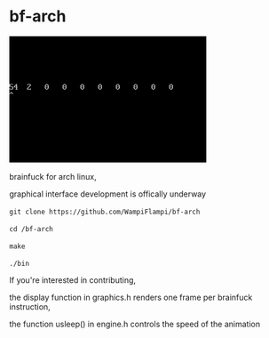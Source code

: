 # bf-arch

![src](https://github.com/WampiFlampi/source/blob/main/bf-arch.PNG)

brainfuck for arch linux,

graphical interface development is offically underway

```git clone https://github.com/WampiFlampi/bf-arch```

```cd /bf-arch```

```make```


```./bin```

If you're interested in contributing,

the display function in graphics.h renders one frame per brainfuck instruction,

the function usleep() in engine.h controls the speed of the animation

